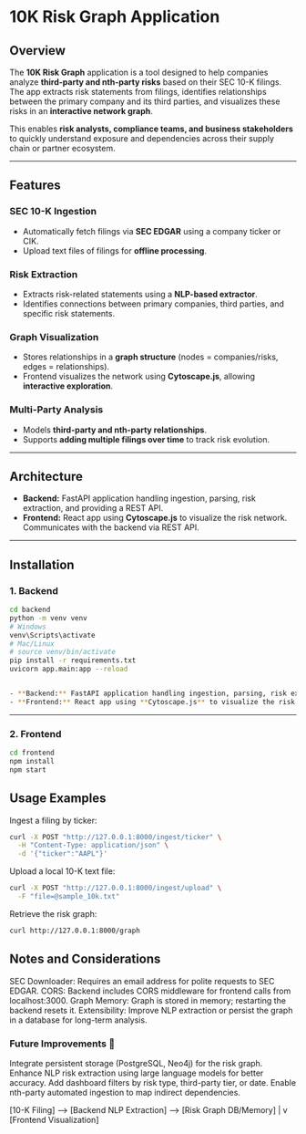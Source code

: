 # 10K Risk Graph Application

## Overview

The **10K Risk Graph** application is a tool designed to help companies analyze **third-party and nth-party risks** based on their SEC 10-K filings. The app extracts risk statements from filings, identifies relationships between the primary company and its third parties, and visualizes these risks in an **interactive network graph**.

This enables **risk analysts, compliance teams, and business stakeholders** to quickly understand exposure and dependencies across their supply chain or partner ecosystem.

---

## Features

### SEC 10-K Ingestion
- Automatically fetch filings via **SEC EDGAR** using a company ticker or CIK.
- Upload text files of filings for **offline processing**.

### Risk Extraction
- Extracts risk-related statements using a **NLP-based extractor**.
- Identifies connections between primary companies, third parties, and specific risk statements.

### Graph Visualization
- Stores relationships in a **graph structure** (nodes = companies/risks, edges = relationships).
- Frontend visualizes the network using **Cytoscape.js**, allowing **interactive exploration**.

### Multi-Party Analysis
- Models **third-party and nth-party relationships**.
- Supports **adding multiple filings over time** to track risk evolution.

---

## Architecture


- **Backend:** FastAPI application handling ingestion, parsing, risk extraction, and providing a REST API.
- **Frontend:** React app using **Cytoscape.js** to visualize the risk network. Communicates with the backend via REST API.

---

## Installation

### 1. Backend

```bash
cd backend
python -m venv venv
# Windows
venv\Scripts\activate
# Mac/Linux
# source venv/bin/activate
pip install -r requirements.txt
uvicorn app.main:app --reload


- **Backend:** FastAPI application handling ingestion, parsing, risk extraction, and providing a REST API.
- **Frontend:** React app using **Cytoscape.js** to visualize the risk network. Communicates with the backend via REST API.
```
---
### 2. Frontend
```bash
cd frontend
npm install
npm start
```

## Usage Examples
Ingest a filing by ticker:
```bash
curl -X POST "http://127.0.0.1:8000/ingest/ticker" \
  -H "Content-Type: application/json" \
  -d '{"ticker":"AAPL"}'
```
Upload a local 10-K text file:
```bash
curl -X POST "http://127.0.0.1:8000/ingest/upload" \
  -F "file=@sample_10k.txt"
```
Retrieve the risk graph:
```bash
curl http://127.0.0.1:8000/graph
```

## Notes and Considerations
SEC Downloader: Requires an email address for polite requests to SEC EDGAR.
CORS: Backend includes CORS middleware for frontend calls from localhost:3000.
Graph Memory: Graph is stored in memory; restarting the backend resets it.
Extensibility: Improve NLP extraction or persist the graph in a database for long-term analysis.

### Future Improvements 🌱

Integrate persistent storage (PostgreSQL, Neo4j) for the risk graph.
Enhance NLP risk extraction using large language models for better accuracy.
Add dashboard filters by risk type, third-party tier, or date.
Enable nth-party automated ingestion to map indirect dependencies.


[10-K Filing] --> [Backend NLP Extraction] --> [Risk Graph DB/Memory]
                                 |
                                 v
                          [Frontend Visualization]




